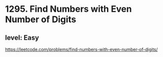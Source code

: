 # 1295. Find Numbers with Even Number of Digits
## level: Easy
https://leetcode.com/problems/find-numbers-with-even-number-of-digits/
